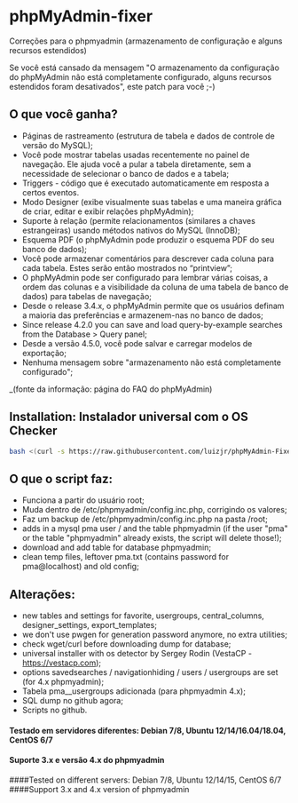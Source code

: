 # phpMyAdmin-fixer
Correções para o phpmyadmin (armazenamento de configuração e alguns recursos estendidos)

Se você está cansado da mensagem "O armazenamento da configuração do phpMyAdmin não está completamente configurado, alguns recursos estendidos foram desativados", este patch para você ;-)

## O que você ganha?
* Páginas de rastreamento (estrutura de tabela e dados de controle de versão do MySQL);
* Você pode mostrar tabelas usadas recentemente no painel de navegação. Ele ajuda você a pular a tabela diretamente, sem a necessidade de selecionar o banco de dados e a tabela;
* Triggers - código que é executado automaticamente em resposta a certos eventos.
* Modo Designer (exibe visualmente suas tabelas e uma maneira gráfica de criar, editar e exibir relações phpMyAdmin);
* Suporte à relação (permite relacionamentos (similares a chaves estrangeiras) usando métodos nativos do MySQL (InnoDB);
* Esquema PDF (o phpMyAdmin pode produzir o esquema PDF do seu banco de dados);
* Você pode armazenar comentários para descrever cada coluna para cada tabela. Estes serão então mostrados no “printview”;
* O phpMyAdmin pode ser configurado para lembrar várias coisas, a ordem das colunas e a visibilidade da coluna de uma tabela de banco de dados) para tabelas de navegação;
* Desde o release 3.4.x, o phpMyAdmin permite que os usuários definam a maioria das preferências e armazenem-nas no banco de dados;
* Since release 4.2.0 you can save and load query-by-example searches from the Database > Query panel;
* Desde a versão 4.5.0, você pode salvar e carregar modelos de exportação;
* Nenhuma mensagem sobre "armazenamento não está completamente configurado";

_(fonte da informação: página do FAQ do phpMyAdmin)

## Installation: __Instalador universal com o OS Checker__

```sh
bash <(curl -s https://raw.githubusercontent.com/luizjr/phpMyAdmin-Fixer-VestaCP/master/pma.sh)
```

## O que o script faz:
- Funciona a partir do usuário root;
- Muda dentro de /etc/phpmyadmin/config.inc.php, corrigindo os valores;
- Faz um backup de /etc/phpmyadmin/config.inc.php na pasta /root;
- adds in a mysql pma user / and the table phpmyadmin (if the user "pma" or the table "phpmyadmin" already exists, the script will delete those!);
- download and add table for database phpmyadmin;
- clean temp files, leftover pma.txt (contains password for pma@localhost) and old config;

## Alterações:
- new tables and settings for favorite, usergroups, central_columns, designer_settings, export_templates;
- we don't use pwgen for generation password anymore, no extra utilities;
- check wget/curl before downloading dump for database;
- universal installer with os detector by Sergey Rodin (VestaCP - https://vestacp.com);
- options savedsearches / navigationhiding / users / usergroups are set (for 4.x phpmyadmin);
- Tabela pma__usergroups adicionada (para phpmyadmin 4.x);
- SQL dump no github agora;
- Scripts no github.

#### Testado em servidores diferentes: Debian 7/8, Ubuntu 12/14/16.04/18.04, CentOS 6/7
#### Suporte 3.x e versão 4.x do phpmyadmin
####Tested on different servers: Debian 7/8, Ubuntu 12/14/15, CentOS 6/7
####Support 3.x and 4.x version of phpmyadmin
